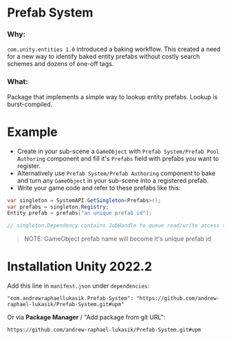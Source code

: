 # Prefab System

### Why:

`com.unity.entities 1.0` introduced a baking workflow. This created a need for a new way to identify baked entity prefabs without costly search schemes and dozens of one-off tags.

### What:

Package that implements a simple way to lookup entity prefabs. Lookup is burst-compiled.

# Example
- Create in your sub-scene a `GameObject` with `Prefab System/Prefab Pool Authoring` component and fill it's `Prefabs` field with prefabs you want to register.
- Alternatively use `Prefab System/Prefab Authoring` component to bake and turn any `GameObject` in your sub-scene into a registered prefab.
- Write your game code and refer to these prefabs like this:
```csharp
var singleton = SystemAPI.GetSingleton<Prefabs>();
var prefabs = singleton.Registry;
Entity prefab = prefabs["an unique prefab id"];

// singleton.Dependency contains JobHandle to queue read/write access to singleton.Registry
```
> NOTE: GameObject prefab name will become it's unique prefab id

# Installation Unity 2022.2
Add this line in `manifest.json` under `dependencies`:
```
"com.andrewraphaellukasik.Prefab-System": "https://github.com/andrew-raphael-lukasik/Prefab-System.git#upm"
```
Or via **Package Manager** / "Add package from git URL":
```
https://github.com/andrew-raphael-lukasik/Prefab-System.git#upm
```
